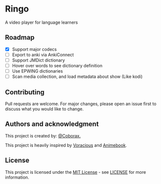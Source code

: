 # Ringo
 A video player for language learners

## Roadmap
- [x] Support major codecs
- [ ] Export to anki via AnkiConnect
- [ ] Support JMDict dictionary
- [ ] Hover over words to see dictionary definition
- [ ] Use EPWING dictionaries
- [ ] Scan media collection, and load metadata about show (Like kodi)

## Contributing
Pull requests are welcome. For major changes, please open an issue first to discuss what you would like to change.

## Authors and acknowledgment
This project is created by: [@Coborax.](https://github.com/Coborax)

This project is heavily inspired by [Voracious](https://voracious.app/) and [Animebook](https://github.com/animebook/animebook.github.io).

## License
This project is licensed under the [MIT License](https://choosealicense.com/licenses/mit/) - see [LICENSE](LICENSE) for more information.
